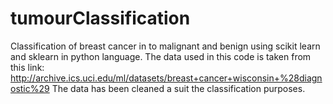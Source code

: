 # tumourClassification
Classification of breast cancer in to malignant and benign using scikit learn and sklearn in python language. 
The data used in this code is taken from this link: http://archive.ics.uci.edu/ml/datasets/breast+cancer+wisconsin+%28diagnostic%29
The data has been cleaned a suit the classification purposes. 
